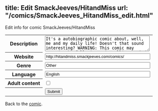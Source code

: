 title: Edit SmackJeeves/HitandMiss
url: "/comics/SmackJeeves_HitandMiss_edit.html"
---
Edit info for comic SmackJeeves/HitandMiss

<form name="comic" action="http://gaepostmail.appspot.com/comic/" method="post">
<table class="comicinfo">
<tr>
<th>Description</th><td><textarea name="description" cols="40" rows="3">It's a autobiographic comic about, well, me and my daily life! Doesn't that sound interesting? WARNING: This comic may contain the following; misspelling, weird situations, gaming, horrible puns, cats, depression, and the occasionally lovey dovey stuff. http://www.drunkduck.com/Hit_and_Miss/ ^^^^^^^^^^^^^^^^^^^^^^^^^^^^^^^^^^^^^^ The link to DrunkDuck Hit and Miss!</textarea></td>
</tr>
<tr>
<th>Website</th><td><input type="text" name="url" value="http://hitandmiss.smackjeeves.com/comics/" size="40"/></td>
</tr>
<tr>
<th>Genre</th><td><input type="text" name="genre" value="Other" size="40"/></td>
</tr>
<tr>
<th>Language</th><td><input type="text" name="language" value="English" size="40"/></td>
</tr>
<tr>
<th>Adult content</th><td><input type="checkbox" name="adult" value="adult" /></td>
</tr>
<tr>
<th></th><td>
<input type="hidden" name="comic" value="SmackJeeves_HitandMiss" />
<input type="submit" name="submit" value="Submit" />
</td>
</tr>
</table>
</form>

Back to the [comic](SmackJeeves_HitandMiss.html).

